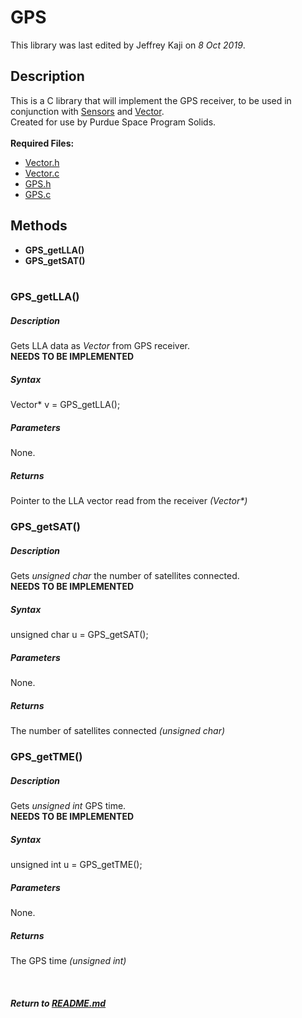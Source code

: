 # GPS
This library was last edited by Jeffrey Kaji on *8 Oct 2019*. <br/>

## Description
This is a C library that will implement the GPS receiver, 
to be used in conjunction with [Sensors](Sensors.md) and [Vector](Vector.md). <br/>
Created for use by Purdue Space Program Solids. <br/><br/>
__Required Files:__
* [Vector.h](../src/Vector.h)
* [Vector.c](../src/Vector.c)
* [GPS.h](../src/GPS.h)
* [GPS.c](../src/GPS.c)

## Methods
* **GPS_getLLA()**
* **GPS_getSAT()** <br/><br/>

### GPS_getLLA()
##### Description
Gets LLA data as *Vector* from GPS receiver. <br/>
**NEEDS TO BE IMPLEMENTED**
##### Syntax
Vector* v = GPS_getLLA();
##### Parameters
None.
##### Returns
Pointer to the LLA vector read from the receiver _(Vector*)_


### GPS_getSAT()
##### Description
Gets *unsigned char* the number of satellites connected. <br/>
**NEEDS TO BE IMPLEMENTED**
##### Syntax
unsigned char u = GPS_getSAT();
##### Parameters
None.
##### Returns
The number of satellites connected _(unsigned char)_


### GPS_getTME()
##### Description
Gets *unsigned int* GPS time. <br/>
**NEEDS TO BE IMPLEMENTED**
##### Syntax
unsigned int u = GPS_getTME();
##### Parameters
None.
##### Returns
The GPS time _(unsigned int)_

<br/>

##### Return to [README.md](README.md)